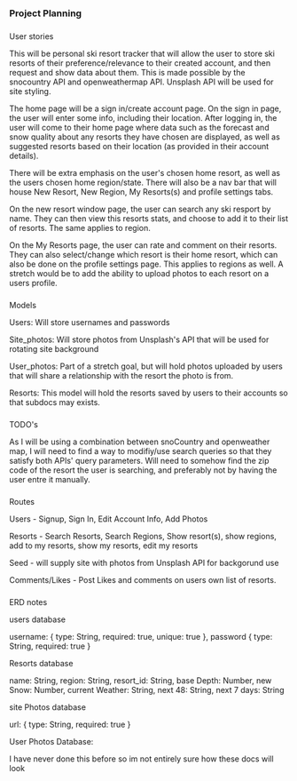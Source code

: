 ### Project Planning

### 
User stories

This will be personal ski resort tracker that will allow the user to store
ski resorts of their preference/relevance to their created account, and then request and show data about them. This is made possible by the snocountry API and openweathermap API. Unsplash API will be used for site styling. 

The home page will be a sign in/create account page. On the sign in page, the user will enter some info, including their location. After logging in, the user will come to their home page where data such as the forecast and snow quality about any resorts they have chosen are displayed, as well as suggested resorts based on their location (as provided in their account details). 

There will be extra emphasis on the user's chosen home resort, as well as the users chosen home region/state. There will also be a nav bar that will house  New Resort, New Region, My Resorts(s) and profile settings tabs. 

On the new resort window page, the user can search any ski resport by name. They can then view this resorts stats, and choose to add it to their list of resorts. The same applies to region. 


On the My Resorts page, the user can rate and comment on their resorts. They can also select/change which resort is their home resort, which can also be done on the profile settings page. This applies to regions as well. A stretch would be to add the ability to upload photos to each resort on a users profile.

### 
Models

Users: Will store usernames and passwords

Site_photos: Will store photos from Unsplash's API that will be used for rotating site background

User_photos: Part of a stretch goal, but will hold photos uploaded by users that will share a relationship with the resort the photo is from.

Resorts: This model will hold the resorts saved by users to their accounts so that subdocs may exists. 

###
TODO's

As I will be using a combination between snoCountry and openweather map, I will need to find a way to modifiy/use search queries so that they satisfy both APIs' query parameters. Will need to somehow find the zip code of the resort the user is searching, and preferably not by having the user entre it manually. 


###
Routes

Users - Signup, Sign In, Edit Account Info, Add Photos

Resorts - Search Resorts, Search Regions, Show resort(s), show regions, add to my resorts, show my resorts, edit my resorts

Seed - will supply site with photos from Unsplash API for backgorund use

Comments/Likes - Post Likes and comments on users own list of resorts. 

###
ERD notes

users database

username: {
    type: String,
    required: true,
    unique: true
}, password {
    type: String,
    required: true
}


Resorts database

name: String,
region: String,
resort_id: String,
base Depth: Number,
new Snow: Number,
current Weather: String,
next 48: String,
next 7 days: String


site  Photos database

url: {
    type: String,
    required: true
}

User Photos Database:

I have never done this before so im not entirely sure how these docs will look




